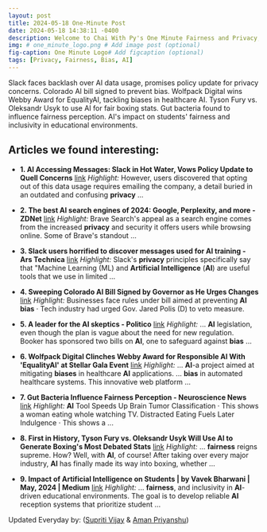 ```yaml
---
layout: post
title: 2024-05-18 One-Minute Post
date: 2024-05-18 14:38:11 -0400
description: Welcome to Chai With Py's One Minute Fairness and Privacy, which aims to provide you the current happenings in the world of Fairness, Privacy, and AI.
img: # one_minute_logo.png # Add image post (optional)
fig-caption: One Minute Logo# Add figcaption (optional)
tags: [Privacy, Fairness, Bias, AI]
---
```


Slack faces backlash over AI data usage, promises policy update for privacy concerns. Colorado AI bill signed to prevent bias. Wolfpack Digital wins Webby Award for EqualityAI, tackling biases in healthcare AI. Tyson Fury vs. Oleksandr Usyk to use AI for fair boxing stats. Gut bacteria found to influence fairness perception. AI's impact on students' fairness and inclusivity in educational environments.

## Articles we found interesting:

- **1. <b>AI</b> Accessing Messages: Slack in Hot Water, Vows Policy Update to Quell Concerns** [link](https://www.techtimes.com/articles/304770/20240517/slack-faces-backlash-ai-data-usage-promises-policy-update-amid-user-concerns.htm)
_Highlight:_ However, users discovered that opting out of this data usage requires emailing the company, a detail buried in an outdated and confusing <b>privacy</b>&nbsp;...

- **2. The best <b>AI</b> search engines of 2024: Google, Perplexity, and more - ZDNet** [link](https://www.zdnet.com/article/the-best-ai-search-engines-of-2024-google-perplexity-and-more/)
_Highlight:_ Brave Search&#39;s appeal as a search engine comes from the increased <b>privacy</b> and security it offers users while browsing online. Some of Brave&#39;s standout&nbsp;...

- **3. Slack users horrified to discover messages used for <b>AI</b> training - Ars Technica** [link](https://arstechnica.com/tech-policy/2024/05/slack-defends-default-opt-in-for-ai-training-on-chats-amid-user-outrage/)
_Highlight:_ Slack&#39;s <b>privacy</b> principles specifically say that &quot;Machine Learning (ML) and <b>Artificial Intelligence</b> (<b>AI</b>) are useful tools that we use in limited&nbsp;...

- **4. Sweeping Colorado <b>AI</b> Bill Signed by Governor as He Urges Changes** [link](https://news.bloomberglaw.com/us-law-week/sweeping-colorado-ai-bill-signed-by-governor-as-he-urges-changes)
_Highlight:_ Businesses face rules under bill aimed at preventing <b>AI bias</b> &middot; Tech industry had urged Gov. Jared Polis (D) to veto measure.

- **5. A leader for the <b>AI</b> skeptics - Politico** [link](https://www.politico.com/newsletters/future-pulse/2024/05/17/a-leader-for-the-ai-skeptics-00158592)
_Highlight:_ ... <b>AI</b> legislation, even though the plan is vague about the need for new regulation. Booker has sponsored two bills on <b>AI</b>, one to safeguard against <b>bias</b>&nbsp;...

- **6. Wolfpack Digital Clinches Webby Award for Responsible <b>AI</b> With &#39;EqualityAI&#39; at Stellar Gala Event** [link](https://www.streetinsider.com/Accesswire/Wolfpack%2BDigital%2BClinches%2BWebby%2BAward%2Bfor%2BResponsible%2BAI%2BWith%2BEqualityAI%2Bat%2BStellar%2BGala%2BEvent/23244030.html)
_Highlight:_ ... <b>AI</b>-a project aimed at mitigating <b>biases</b> in healthcare <b>AI</b> applications. ... <b>bias</b> in automated healthcare systems. This innovative web platform&nbsp;...

- **7. Gut Bacteria Influence <b>Fairness</b> Perception - Neuroscience News** [link](https://neurosciencenews.com/gut-bacteria-risk-fairness-26128/)
_Highlight:_ <b>AI</b> Tool Speeds Up Brain Tumor Classification &middot; This shows a woman eating whole watching TV. Distracted Eating Fuels Later Indulgence &middot; This shows a&nbsp;...

- **8. First in History, Tyson Fury vs. Oleksandr Usyk Will Use <b>AI</b> to Generate Boxing&#39;s Most Debated Stats** [link](https://www.essentiallysports.com/boxing-news-first-in-history-tyson-fury-vs-oleksandr-usyk-will-use-ai-to-generate-boxing-s-most-debated-stats/)
_Highlight:_ ... <b>fairness</b> reigns supreme. How? Well, with <b>AI</b>, of course! After taking over every major industry, <b>AI</b> has finally made its way into boxing, whether&nbsp;...

- **9. Impact of <b>Artificial Intelligence</b> on Students | by Vavek Bharwani | May, 2024 | Medium** [link](https://medium.com/%40vavekbharwani/impact-of-artificial-intelligence-on-students-7109022f17eb%3FresponsesOpen%3Dtrue%26sortBy%3DREVERSE_CHRON)
_Highlight:_ ... <b>fairness</b>, and inclusivity in <b>AI</b>-driven educational environments. The goal is to develop reliable <b>AI</b> reception systems that prioritize student&nbsp;...


Updated Everyday by: (<a href="https://supritivijay.github.io/">Supriti Vijay</a> & <a href="https://amanpriyanshu.github.io/">Aman Priyanshu</a>)

